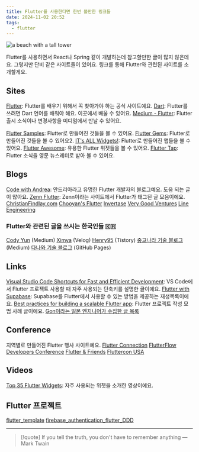 ```yaml
---
title: Flutter를 사용한다면 한번 볼만한 링크들
date: 2024-11-02 20:52
tags:
  - flutter
---
```


![a beach with a tall tower](https://images.unsplash.com/photo-1663052721581-59b01a205f33?w=900&auto=format&fit=crop&q=60&ixlib=rb-4.0.3&ixid=M3wxMjA3fDB8MHxzZWFyY2h8Mjd8fHBlZXJ8ZW58MHx8MHx8fDI%3D&ixlib=rb-4.0.3&q=85&w=768&h=432)

Flutter를 사용하면서 React나 Spring 같이 개발하는데 참고할만한 글이 많지 않은데요.
그렇지만 단비 같은 사이트들이 있어요. 링크를 통해 Flutter와 관련된 사이트를 소개할게요.

## Sites
[Flutter](https://flutter.dev/): Flutter를 배우기 위해서 꼭 찾아가야 하는 공식 사이트예요.
[Dart](https://dart.dev/): Flutter를 쓰려면 Dart 언어를 배워야 해요. 이곳에서 배울 수 있어요.
[Medium - Flutter](https://medium.com/flutter): Flutter 출시 소식이나 변경사항을 미디엄에서 만날 수 있어요.

[Flutter Samples](https://flutter.github.io/samples/): Flutter로 만들어진 것들을 볼 수 있어요.
[Flutter Gems](https://fluttergems.dev/): Flutter로 만들어진 것들을 볼 수 있어요2.
[IT's ALL Widgets!](https://itsallwidgets.com/): Flutter로 만들어진 앱들을 볼 수 있어요.
[Flutter Awesome](https://flutterawesome.com/): 유용한 Flutter 위젯들을 볼 수 있어요.
[Flutter Tap](https://fluttertap.com/archive/): Flutter 소식을 영문 뉴스레터로 받아 볼 수 있어요.
## Blogs
[Code with Andrea](https://codewithandrea.com/): 안드리아라고 유명한 Flutter 개발자의 블로그예요. 도움 되는 글이 많아요.
[Zenn Flutter](https://zenn.dev/topics/flutter): Zenn이라는 사이트에서 Flutter가 태그된 글 모음이에요.
[ChristianFindlay.com](https://www.christianfindlay.com/category/flutter/)
[Chooyan's Flutter](https://chooyan.hashnode.dev/)
[Invertase](https://invertase.io/blog/category/flutter)
[Very Good Ventures](https://verygood.ventures/tags/flutter)
[Line Engineering](https://engineering.linecorp.com/ko/blog/tag/Flutter)
### Flutter와 관련된 글을 쓰시는 한국인들 🇰🇷
[Cody Yun](https://medium.com/@cody.yun) (Medium)
[Ximya](https://velog.io/@ximya_hf/) (Velog)
[Henry95](https://rlg1133.tistory.com/) (Tistory)
[중고나라 기술 블로그](https://teamblog.joonggonara.co.kr/tagged/flutter) (Medium)
[다나와 기술 블로그](https://danawalab.github.io/category/Flutter.html) (GitHub Pages)
## Links
[Visual Studio Code Shortcuts for Fast and Efficient Development](https://medium.com/flutter-community/flutter-visual-studio-code-shortcuts-for-fast-and-efficient-development-7235bc6c3b7d): VS Code에서 Flutter 프로젝트 사용할 때 자주 사용되는 단축키를 설명한 글이에요.
[Flutter with Supabase](https://www.youtube.com/watch?v=F2j6Q-4nLEE&list=PL5S4mPUpp4OtkMf5LNDLXdTcAp1niHjoL&ab_channel=Supabase): Supabase를 Flutter에서 사용할 수 있는 방법을 제공하는 재생목록이에요.
[Best practices for building a scalable Flutter app](https://career.proxify.io/article/best-practices-for-building-a-scalable-flutter-app): Flutter 프로젝트 작성 모범 사례 글이에요.
[Gon이라는 일본 엔지니어가 수집한 글 목록](https://masashiii.medium.com/list/reading-list)
## Conference
지역별로 만들어진 Flutter 행사 사이트예요.
[Flutter Connection](https://flutterconnection.io/)
[FlutterFlow Developers Conference](https://ffdc.io/)
[Flutter & Friends](https://www.flutterfriends.dev/)
[Fluttercon USA](https://flutterconusa.dev/)
## Videos
[Top 35 Flutter Widgets](https://youtu.be/M9J-JJOuyE0?si=LQmzEDTfKVXSnk_K): 자주 사용되는 위젯을 소개한 영상이에요.
## Flutter 프로젝트
[flutter_template](https://github.com/wednesday-solutions/flutter_template)
[firebase_authentication_flutter_DDD](https://github.com/pythonhubdev/firebase_authentication_flutter_DDD)

---

> [!quote] If you tell the truth, you don't have to remember anything
> — Mark Twain

